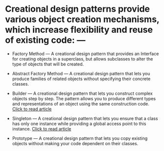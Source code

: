 # Creational design patterns provide various object creation mechanisms, which increase flexibility and reuse of existing code: —

- Factory Method — A creational design pattern that provides an Interface for creating objects in a superclass, but allows subclasses to alter the type of objects that will be created.

- Abstract Factory Method — A creational design pattern that lets you produce families of related objects without specifying their concrete classes.

- Builder — A creational design pattern that lets you construct complex objects step by step. The pattern allows you to produce different types and representations of an object using the same construction code. [Click to read article](https://medium.com/javarevisited/builder-design-pattern-in-java-3b3bfee438d9)

- Singleton — A creational design pattern that lets you ensure that a class has only one instance while providing a global access point to this instance. [Click to read article](https://www.digitalocean.com/community/tutorials/java-singleton-design-pattern-best-practices-examples)

- Prototype — A creational design pattern that lets you copy existing objects without making your code dependent on their classes.
